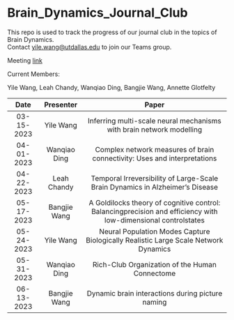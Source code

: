 # Brain_Dynamics_Journal_Club

This repo is used to track the progress of our journal club in the topics of Brain Dynamics.  
Contact yile.wang@utdallas.edu to join our Teams group.

Meeting [link](https://ucl.zoom.us/j/8639182881?pwd=UFJHWUNIdUcyU0t5OGwzdU9VVm5qQT09)

Current Members:

Yile Wang, Leah Chandy, Wanqiao Ding, Bangjie Wang, Annette Glotfelty

|Date | Presenter | Paper |
| :---: | :---: | :---: | 
| 03-15-2023| Yile Wang| Inferring multi-scale neural mechanisms with brain network modelling|
| 04-01-2023| Wanqiao Ding| Complex network measures of brain connectivity: Uses and interpretations|
| 04-22-2023| Leah Chandy| Temporal Irreversibility of Large-Scale Brain Dynamics in Alzheimer’s Disease|
| 05-17-2023| Bangjie Wang| A Goldilocks theory of cognitive control: Balancingprecision and efficiency with low-dimensional controlstates|
| 05-24-2023| Yile Wang| Neural Population Modes Capture Biologically Realistic Large Scale Network Dynamics|
| 05-31-2023| Wanqiao Ding|Rich-Club Organization of the Human Connectome|
| 06-13-2023| Bangjie Wang| Dynamic brain interactions during picture naming |
